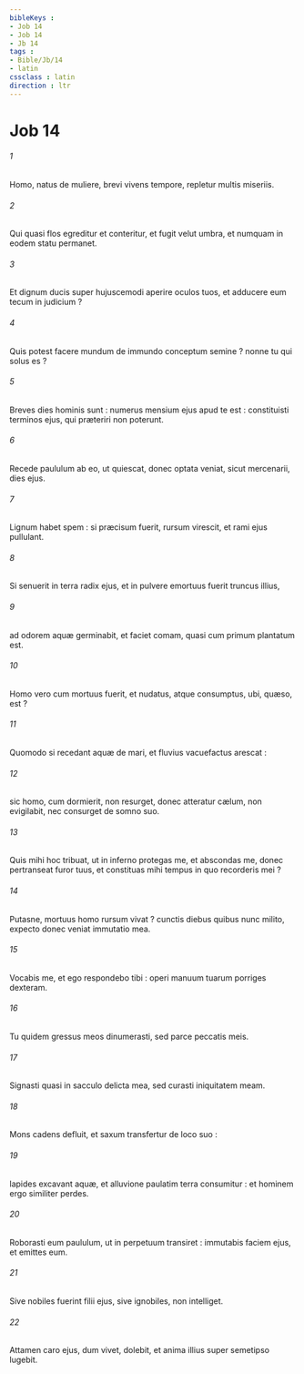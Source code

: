 ```yaml
---
bibleKeys : 
- Job 14
- Job 14
- Jb 14
tags : 
- Bible/Jb/14
- latin
cssclass : latin
direction : ltr
---
```


# Job 14

###### 1
Homo, natus de muliere, brevi vivens tempore, repletur multis miseriis.
###### 2
Qui quasi flos egreditur et conteritur, et fugit velut umbra, et numquam in eodem statu permanet.
###### 3
Et dignum ducis super hujuscemodi aperire oculos tuos, et adducere eum tecum in judicium ?
###### 4
Quis potest facere mundum de immundo conceptum semine ? nonne tu qui solus es ?
###### 5
Breves dies hominis sunt : numerus mensium ejus apud te est : constituisti terminos ejus, qui præteriri non poterunt.
###### 6
Recede paululum ab eo, ut quiescat, donec optata veniat, sicut mercenarii, dies ejus.
###### 7
Lignum habet spem : si præcisum fuerit, rursum virescit, et rami ejus pullulant.
###### 8
Si senuerit in terra radix ejus, et in pulvere emortuus fuerit truncus illius,
###### 9
ad odorem aquæ germinabit, et faciet comam, quasi cum primum plantatum est.
###### 10
Homo vero cum mortuus fuerit, et nudatus, atque consumptus, ubi, quæso, est ?
###### 11
Quomodo si recedant aquæ de mari, et fluvius vacuefactus arescat :
###### 12
sic homo, cum dormierit, non resurget, donec atteratur cælum, non evigilabit, nec consurget de somno suo.
###### 13
Quis mihi hoc tribuat, ut in inferno protegas me, et abscondas me, donec pertranseat furor tuus, et constituas mihi tempus in quo recorderis mei ?
###### 14
Putasne, mortuus homo rursum vivat ? cunctis diebus quibus nunc milito, expecto donec veniat immutatio mea.
###### 15
Vocabis me, et ego respondebo tibi : operi manuum tuarum porriges dexteram.
###### 16
Tu quidem gressus meos dinumerasti, sed parce peccatis meis.
###### 17
Signasti quasi in sacculo delicta mea, sed curasti iniquitatem meam.
###### 18
Mons cadens defluit, et saxum transfertur de loco suo :
###### 19
lapides excavant aquæ, et alluvione paulatim terra consumitur : et hominem ergo similiter perdes.
###### 20
Roborasti eum paululum, ut in perpetuum transiret : immutabis faciem ejus, et emittes eum.
###### 21
Sive nobiles fuerint filii ejus, sive ignobiles, non intelliget.
###### 22
Attamen caro ejus, dum vivet, dolebit, et anima illius super semetipso lugebit.

